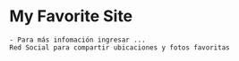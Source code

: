 # My Favorite Site
	- Para más infomación ingresar ...
    Red Social para compartir ubicaciones y fotos favoritas
